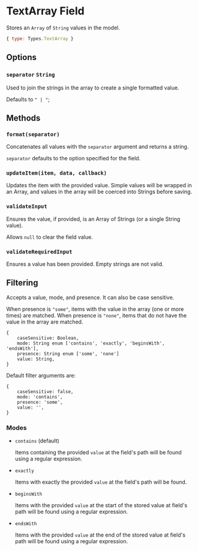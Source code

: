 # TextArray Field

Stores an `Array` of `String` values in the model.

```js
{ type: Types.TextArray }
```

## Options

### `separator` `String`

Used to join the strings in the array to create a single formatted value.

Defaults to `" | "`;

## Methods

### `format(separator)`

Concatenates all values with the `separator` argument and returns a string.

`separator` defaults to the option specified for the field.

### `updateItem(item, data, callback)`

Updates the item with the provided value. Simple values will be wrapped in an Array, and values in the array will be coerced into Strings before saving.

### `validateInput`

Ensures the value, if provided, is an Array of Strings (or a single String value).

Allows `null` to clear the field value.

### `validateRequiredInput`

Ensures a value has been provided. Empty strings are not valid.

## Filtering

Accepts a value, mode, and presence. It can also be case sensitive.

When presence is `"some"`, items with the value in the array (one or more times) are matched. When presence is `"none"`, items that do not have the value in the array are matched.

```
{
	caseSensitive: Boolean,
	mode: String enum ['contains', 'exactly', 'beginsWith', 'endsWith'],
	presence: String enum ['some', 'none']
	value: String,
}
```

Default filter arguments are:

```
{
	caseSensitive: false,
	mode: 'contains',
	presence: 'some',
	value: '',
}
```

### Modes

* `contains` (default)

  Items containing the provided `value` at the field's path will be found using a regular expression.

* `exactly`

  Items with exactly the provided `value` at the field's path will be found.

* `beginsWith`

  Items with the provided `value` at the start of the stored value at field's path will be found using a regular expression.

* `endsWith`

  Items with the provided `value` at the end of the stored value at field's path will be found using a regular expression.
